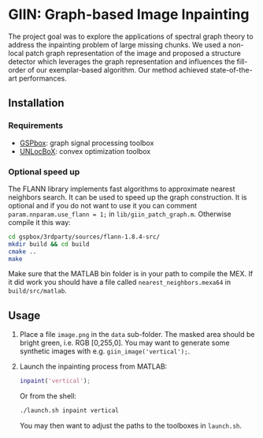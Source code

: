 # GIIN: Graph-based Image Inpainting

The project goal was to explore the applications of spectral graph theory to
address the inpainting problem of large missing chunks. We used a non-local
patch graph representation of the image and proposed a structure detector which
leverages the graph representation and influences the fill-order of our
exemplar-based algorithm. Our method achieved state-of-the-art performances.

## Installation

### Requirements

* [GSPbox](https://lts2research.epfl.ch/gsp/): graph signal processing toolbox
* [UNLocBoX](http://unlocbox.sourceforge.net/): convex optimization toolbox

### Optional speed up

The FLANN library implements fast algorithms to approximate nearest neighbors
search. It can be used to speed up the graph construction. It is optional and
if you do not want to use it you can comment `param.nnparam.use_flann = 1;` in
`lib/giin_patch_graph.m`.  Otherwise compile it this way:

```sh
cd gspbox/3rdparty/sources/flann-1.8.4-src/
mkdir build && cd build
cmake ..
make
```

Make sure that the MATLAB bin folder is in your path to compile the MEX. If it
did work you should have a file called `nearest_neighbors.mexa64` in
`build/src/matlab`.

## Usage

1. Place a file `image.png` in the `data` sub-folder. The masked area should be
   bright green, i.e. RGB [0,255,0]. You may want to generate some synthetic
   images with e.g. `giin_image('vertical');`.

2. Launch the inpainting process from MATLAB:

   ```m
   inpaint('vertical');
   ```

   Or from the shell:

   ```sh
   ./launch.sh inpaint vertical
   ```

   You may then want to adjust the paths to the toolboxes in `launch.sh`.

